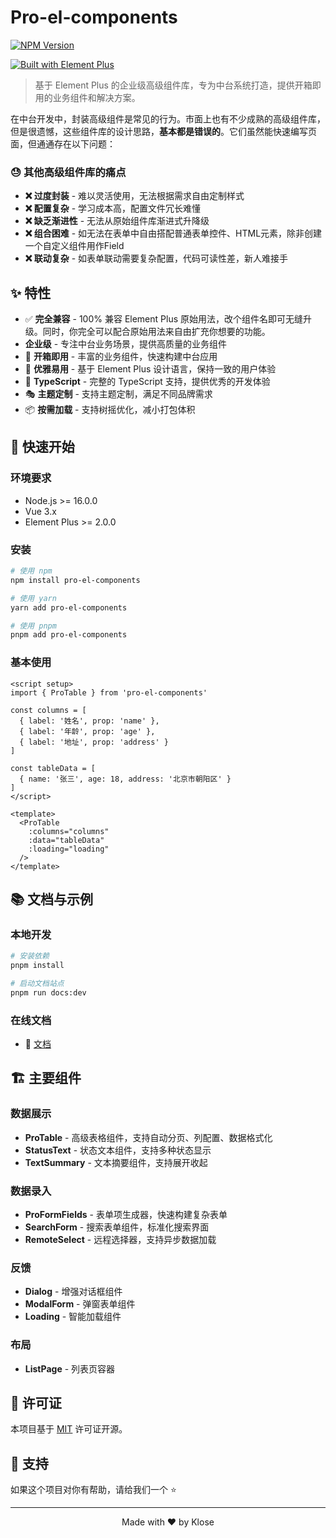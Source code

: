 # Pro-el-components

[![NPM Version](https://img.shields.io/npm/v/pro-el-components.svg)](https://www.npmjs.com/package/pro-el-components)
<!-- [![License](https://img.shields.io/npm/l/pro-el-components.svg)](LICENSE) -->
[![Built with Element Plus](https://img.shields.io/badge/Built%20with-Element%20Plus-409eff)](https://element-plus.org/)

> 基于 Element Plus 的企业级高级组件库，专为中台系统打造，提供开箱即用的业务组件和解决方案。

在中台开发中，封装高级组件是常见的行为。市面上也有不少成熟的高级组件库，但是很遗憾，这些组件库的设计思路，**基本都是错误的**。它们虽然能快速编写页面，但通通存在以下问题：

### 😓 其他高级组件库的痛点

- **❌ 过度封装** - 难以灵活使用，无法根据需求自由定制样式
- **❌ 配置复杂** - 学习成本高，配置文件冗长难懂
- **❌ 缺乏渐进性** - 无法从原始组件库渐进式升降级
- **❌ 组合困难** - 如无法在表单中自由搭配普通表单控件、HTML元素，除非创建一个自定义组件用作Field
- **❌ 联动复杂** - 如表单联动需要复杂配置，代码可读性差，新人难接手

## ✨ 特性

- ✅ **完全兼容** - 100% 兼容 Element Plus 原始用法，改个组件名即可无缝升级。同时，你完全可以配合原始用法来自由扩充你想要的功能。
- **企业级** - 专注中台业务场景，提供高质量的业务组件
- 🔧 **开箱即用** - 丰富的业务组件，快速构建中台应用
- 🎨 **优雅易用** - 基于 Element Plus 设计语言，保持一致的用户体验
- 🔀 **TypeScript** - 完整的 TypeScript 支持，提供优秀的开发体验
- 🎭 **主题定制** - 支持主题定制，满足不同品牌需求
- 📦 **按需加载** - 支持树摇优化，减小打包体积

## 🔧 快速开始

### 环境要求

- Node.js >= 16.0.0
- Vue 3.x
- Element Plus >= 2.0.0

### 安装

```bash
# 使用 npm
npm install pro-el-components

# 使用 yarn
yarn add pro-el-components

# 使用 pnpm
pnpm add pro-el-components
```

### 基本使用

```vue
<script setup>
import { ProTable } from 'pro-el-components'

const columns = [
  { label: '姓名', prop: 'name' },
  { label: '年龄', prop: 'age' },
  { label: '地址', prop: 'address' }
]

const tableData = [
  { name: '张三', age: 18, address: '北京市朝阳区' }
]
</script>

<template>
  <ProTable
    :columns="columns"
    :data="tableData"
    :loading="loading"
  />
</template>
```

## 📚 文档与示例

### 本地开发

```bash
# 安装依赖
pnpm install

# 启动文档站点
pnpm run docs:dev
```

### 在线文档

- 📖 [文档](https://mingneo.github.io/pro-el-components/)

## 🏗️ 主要组件

### 数据展示

- **ProTable** - 高级表格组件，支持自动分页、列配置、数据格式化
- **StatusText** - 状态文本组件，支持多种状态显示
- **TextSummary** - 文本摘要组件，支持展开收起

### 数据录入

- **ProFormFields** - 表单项生成器，快速构建复杂表单
- **SearchForm** - 搜索表单组件，标准化搜索界面
- **RemoteSelect** - 远程选择器，支持异步数据加载

### 反馈

- **Dialog** - 增强对话框组件
- **ModalForm** - 弹窗表单组件
- **Loading** - 智能加载组件

### 布局
- **ListPage** - 列表页容器

## 📄 许可证

本项目基于 [MIT](LICENSE) 许可证开源。

## 🤝 支持

如果这个项目对你有帮助，请给我们一个 ⭐️

---

<div align="center">
  Made with ❤️ by Klose
</div>
